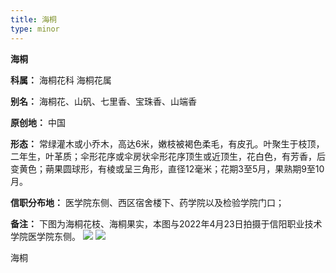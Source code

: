 ```yaml
---
title: 海桐
type: minor
---
```


**海桐**

**科属：** 海桐花科 海桐花属

**别名：** 海桐花、山矾、七里香、宝珠香、山端香

**原创地：** 中国

**形态：** 常绿灌木或小乔木，高达6米，嫩枝被褐色柔毛，有皮孔。叶聚生于枝顶，二年生，叶革质；伞形花序或伞房状伞形花序顶生或近顶生，花白色，有芳香，后变黄色；蒴果圆球形，有棱或呈三角形，直径12毫米；花期3至5月，果熟期9至10月。

**信职分布地：** 医学院东侧、西区宿舍楼下、药学院以及检验学院门口；

**备注：** 下图为海桐花枝、海桐果实，本图与2022年4月23日拍摄于信阳职业技术学院医学院东侧。 ![](RackMultipart20220805-1-uhashx_html_ccdc6921f9c763da.jpg) ![](RackMultipart20220805-1-uhashx_html_55c6c16dacddb7b9.jpg)

海桐